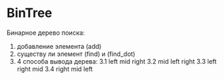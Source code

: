 # BinTree
Бинарное дерево поиска:
1. добавление элемента (add)
2. существу ли элемент (find) и (find_dot)
3. 4 способа вывода дерева:
 3.1 left mid right
 3.2 mid left right
 3.3 left right mid
 3.4 right mid left

